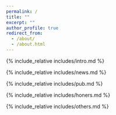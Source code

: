 ```yaml
---
permalink: /
title: ""
excerpt: ""
author_profile: true
redirect_from: 
  - /about/
  - /about.html
---
```


<span class='anchor' id='about-me'></span>
{% include_relative includes/intro.md %}

<!-- If you like the template of this homepage, welcome to star and fork my open-sourced template version [AcadHomepage ![](https://img.shields.io/github/stars/RayeRen/acad-homepage.github.io?style=social)](https://github.com/RayeRen/acad-homepage.github.io). -->

{% include_relative includes/news.md %}

{% include_relative includes/pub.md %}

{% include_relative includes/honers.md %}

{% include_relative includes/others.md %}

<!-- <script type='text/javascript' id='clustrmaps' src='//cdn.clustrmaps.com/map_v2.js?cl=ffffff&w=300&t=tt&d=zJnYQw21kIHNuD_BAOwnS1HgCvIuFne1NtSCE06oThs'></script> -->
<!-- <script type="text/javascript" id="clstr_globe" src="//clustrmaps.com/globe.js?d=1tWK5iJHiJKp5kb_J0EQjBE_l5jxdNI2bKf3LCzaK7E"></script> -->
<script type="text/javascript" id="clustrmaps" src="//clustrmaps.com/map_v2.js?d=1tWK5iJHiJKp5kb_J0EQjBE_l5jxdNI2bKf3LCzaK7E&cl=ffffff&w=300"></script>
<!-- <script type="text/javascript" id="clustrmaps" src="//clustrmaps.com/map_v2.js?d=zJnYQw21kIHNuD_BAOwnS1HgCvIuFne1NtSCE06oThs&cl=ffffff&w=a"></script> -->